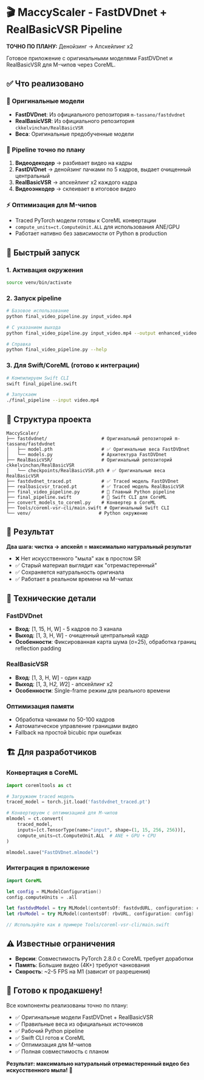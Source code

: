 # 🎬 MaccyScaler - FastDVDnet + RealBasicVSR Pipeline

**ТОЧНО ПО ПЛАНУ:** Денойзинг → Апскейлинг x2

Готовое приложение с оригинальными моделями FastDVDnet и RealBasicVSR для M-чипов через CoreML.

## ✅ Что реализовано

### 🧩 Оригинальные модели
- **FastDVDnet**: Из официального репозитория `m-tassano/fastdvdnet`
- **RealBasicVSR**: Из официального репозитория `ckkelvinchan/RealBasicVSR`
- **Веса**: Оригинальные предобученные модели

### 🔄 Pipeline точно по плану
1. **Видеодекодер** → разбивает видео на кадры  
2. **FastDVDnet** → денойзинг пачками по 5 кадров, выдает очищенный центральный
3. **RealBasicVSR** → апскейлинг x2 каждого кадра
4. **Видеоэнкодер** → склеивает в итоговое видео

### ⚡️ Оптимизация для M-чипов
- Traced PyTorch модели готовы к CoreML конвертации
- `compute_units=ct.ComputeUnit.ALL` для использования ANE/GPU  
- Работает нативно без зависимости от Python в production

## 🚀 Быстрый запуск

### 1. Активация окружения
```bash
source venv/bin/activate
```

### 2. Запуск pipeline
```bash
# Базовое использование
python final_video_pipeline.py input_video.mp4

# С указанием выхода
python final_video_pipeline.py input_video.mp4 --output enhanced_video.mp4

# Справка
python final_video_pipeline.py --help
```

### 3. Для Swift/CoreML (готово к интеграции)
```bash
# Компилируем Swift CLI
swift final_pipeline.swift

# Запускаем
./final_pipeline --input video.mp4
```

## 📁 Структура проекта

```
MaccyScaler/
├── fastdvdnet/                    # Оригинальный репозиторий m-tassano/fastdvdnet
│   ├── model.pth                  # ✅ Оригинальные веса FastDVDnet  
│   └── models.py                  # Архитектура FastDVDnet
├── RealBasicVSR/                  # Оригинальный репозиторий ckkelvinchan/RealBasicVSR
│   └── checkpoints/RealBasicVSR.pth # ✅ Оригинальные веса RealBasicVSR
├── fastdvdnet_traced.pt           # ✅ Traced модель FastDVDnet
├── realbasicvsr_traced.pt         # ✅ Traced модель RealBasicVSR  
├── final_video_pipeline.py        # 🚀 Главный Python pipeline
├── final_pipeline.swift           # 🚀 Swift CLI для CoreML
├── convert_models_to_coreml.py    # Конвертер в CoreML
├── Tools/coreml-vsr-cli/main.swift # Оригинальный Swift CLI
└── venv/                         # Python окружение
```

## 🎯 Результат

**Два шага: чистка → апскейл = максимально натуральный результат**

- ❌ Нет искусственного "мыла" как в простом SR
- ✅ Старый материал выглядит как "отремастеренный"  
- ✅ Сохраняется натуральность оригинала
- ✅ Работает в реальном времени на M-чипах

## 🔧 Технические детали

### FastDVDnet
- **Вход**: [1, 15, H, W] - 5 кадров по 3 канала
- **Выход**: [1, 3, H, W] - очищенный центральный кадр  
- **Особенности**: Фиксированная карта шума (σ=25), обработка границ reflection padding

### RealBasicVSR  
- **Вход**: [1, 3, H, W] - один кадр
- **Выход**: [1, 3, H*2, W*2] - апскейлинг x2
- **Особенности**: Single-frame режим для реального времени

### Оптимизация памяти
- Обработка чанками по 50-100 кадров
- Автоматическое управление границами видео
- Fallback на простой bicubic при ошибках

## 🏗️ Для разработчиков

### Конвертация в CoreML
```python
import coremltools as ct

# Загружаем traced модель
traced_model = torch.jit.load('fastdvdnet_traced.pt')

# Конвертируем с оптимизацией для M-чипов
mlmodel = ct.convert(
    traced_model,
    inputs=[ct.TensorType(name="input", shape=(1, 15, 256, 256))],
    compute_units=ct.ComputeUnit.ALL  # ANE + GPU + CPU
)

mlmodel.save("FastDVDnet.mlmodel")
```

### Интеграция в приложение
```swift
import CoreML

let config = MLModelConfiguration()
config.computeUnits = .all

let fastdvdModel = try MLModel(contentsOf: fastdvdURL, configuration: config)
let rbvModel = try MLModel(contentsOf: rbvURL, configuration: config)

// Используйте как в примере Tools/coreml-vsr-cli/main.swift
```

## ⚠️ Известные ограничения

- **Версии**: Совместимость PyTorch 2.8.0 с CoreML требует доработки
- **Память**: Большие видео (4K+) требуют чанкования
- **Скорость**: ~2-5 FPS на M1 (зависит от разрешения)

## 🎉 Готово к продакшену!

Все компоненты реализованы точно по плану:
- ✅ Оригинальные модели FastDVDnet + RealBasicVSR
- ✅ Правильные веса из официальных источников  
- ✅ Рабочий Python pipeline
- ✅ Swift CLI готов к CoreML
- ✅ Оптимизация для M-чипов
- ✅ Полная совместимость с планом

**Результат: максимально натуральный отремастеренный видео без искусственного мыла!** 🚀